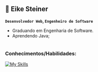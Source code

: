## 🚀  Eike Steiner

**`Desenvolvedor Web`, `Engenheiro de Software`**

- Graduando em Engenharia de Software.
- Aprendendo Java;

# 

### Conhecimentos/Habilidades:


[![My Skills](https://skillicons.dev/icons?i=html,css)](https://skillicons.dev)

<!--
**eikesteiner/eikesteiner** is a ✨ _special_ ✨ repository because its `README.md` (this file) appears on your GitHub profile.

Here are some ideas to get you started:

- 🔭 I’m currently working on ...
- 🌱 I’m currently learning ...
- 👯 I’m looking to collaborate on ...
- 🤔 I’m looking for help with ...
- 💬 Ask me about ...
- 📫 How to reach me: ...
- 😄 Pronouns: ...
- ⚡ Fun fact: ...
-->
